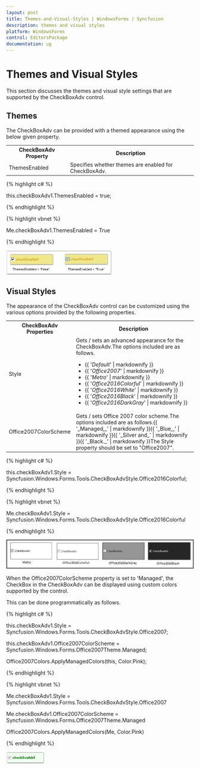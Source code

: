```yaml
---
layout: post
title: Themes-and-Visual-Styles | WindowsForms | Syncfusion
description: themes and visual styles
platform: WindowsForms
control: EditorsPackage
documentation: ug
---
```


# Themes and Visual Styles

This section discusses the themes and visual style settings that are supported by the CheckBoxAdv control.

## Themes

The CheckBoxAdv can be provided with a themed appearance using the below given property.


<table>
<tr>
<th>
CheckBoxAdv Property</th><th>
Description</th></tr>
<tr>
<td>
ThemesEnabled</td><td>
Specifies whether themes are enabled for CheckBoxAdv.</td></tr>
</table>

{% highlight c# %}



this.checkBoxAdv1.ThemesEnabled = true;

{% endhighlight %}

{% highlight vbnet %}



Me.checkBoxAdv1.ThemesEnabled = True

{% endhighlight %}

![](Overview_images/Overview_img623.jpeg)


## Visual Styles

The appearance of the CheckBoxAdv control can be customized using the various options provided by the following properties.


<table>
<tr>
<th>
CheckBoxAdv Properties</th><th>
Description</th></tr>
<tr>
<td>
Style</td><td>
Gets / sets an advanced appearance for the CheckBoxAdv.The options included are as follows.

* {{ '_Default_' | markdownify }}
* {{ '_Office2007_' | markdownify }}
* {{ '_Metro_' | markdownify }}
* {{ '_Office2016Colorful_' | markdownify }}
* {{ '_Office2016White_' | markdownify }}
* {{ '_Office2016Black_' | markdownify }}
* {{ '_Office2016DarkGray_' | markdownify }}
</td></tr>
<tr>
<td>
Office2007ColorScheme</td><td>
Gets / sets Office 2007 color scheme.The options included are as follows.{{ '_Managed,_' | markdownify }}{{ '_Blue,_' | markdownify }}{{ '_Silver and_' | markdownify }}{{ '_Black._' | markdownify }}The Style property should be set to "Office2007".</td></tr>
</table>


{% highlight c# %}


this.checkBoxAdv1.Style = Syncfusion.Windows.Forms.Tools.CheckBoxAdvStyle.Office2016Colorful;

{% endhighlight %}

{% highlight vbnet %}

Me.checkBoxAdv1.Style = Syncfusion.Windows.Forms.Tools.CheckBoxAdvStyle.Office2016Colorful

{% endhighlight %}

![](Overview_images/CheckBoxStyles.jpeg) 



When the Office2007ColorScheme property is set to 'Managed', the CheckBox in the CheckBoxAdv can be displayed using custom colors supported by the control.

This can be done programmatically as follows.

{% highlight c# %}



this.checkBoxAdv1.Style = Syncfusion.Windows.Forms.Tools.CheckBoxAdvStyle.Office2007;

this.checkBoxAdv1.Office2007ColorScheme = Syncfusion.Windows.Forms.Office2007Theme.Managed;

Office2007Colors.ApplyManagedColors(this, Color.Pink);

{% endhighlight %}

{% highlight vbnet %}



Me.checkBoxAdv1.Style = Syncfusion.Windows.Forms.Tools.CheckBoxAdvStyle.Office2007

Me.checkBoxAdv1.Office2007ColorScheme = Syncfusion.Windows.Forms.Office2007Theme.Managed

Office2007Colors.ApplyManagedColors(Me, Color.Pink)

{% endhighlight %}

![](Overview_images/Overview_img626.jpeg)
